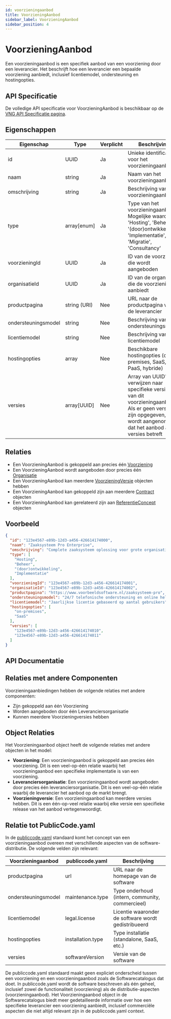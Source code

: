 ```yaml
---
id: voorzieningaanbod
title: VoorzieningAanbod
sidebar_label: VoorzieningAanbod
sidebar_position: 4
---
```


# VoorzieningAanbod

Een voorzieningaanbod is een specifiek aanbod van een voorziening door een leverancier. Het beschrijft hoe een leverancier een bepaalde voorziening aanbiedt, inclusief licentiemodel, ondersteuning en hostingopties.

## API Specificatie

De volledige API specificatie voor VoorzieningAanbod is beschikbaar op de [VNG API Specificatie pagina](https://vng-realisatie.github.io/Softwarecatalogus/api#tag/Software-Catalogus/operation/getVoorzieningaanbiedingen).

## Eigenschappen

| Eigenschap | Type | Verplicht | Beschrijving |
|------------|------|-----------|--------------|
| id | UUID | Ja | Unieke identificatie voor het voorzieningaanbod |
| naam | string | Ja | Naam van het voorzieningaanbod |
| omschrijving | string | Ja | Beschrijving van het voorzieningaanbod |
| type | array[enum] | Ja | Type van het voorzieningaanbod. Mogelijke waarden: 'Hosting', 'Beheer', '(door)ontwikkeling', 'Implementatie', 'Migratie', 'Consultancy' |
| voorzieningId | UUID | Ja | ID van de voorziening die wordt aangeboden |
| organisatieId | UUID | Ja | ID van de organisatie die de voorziening aanbiedt |
| productpagina | string (URI) | Nee | URL naar de productpagina van de leverancier |
| ondersteuningsmodel | string | Nee | Beschrijving van het ondersteuningsmodel |
| licentiemodel | string | Nee | Beschrijving van het licentiemodel |
| hostingopties | array | Nee | Beschikbare hostingopties (on-premises, SaaS, PaaS, hybride) |
| versies | array[UUID] | Nee | Array van UUID's die verwijzen naar specifieke versies van dit voorzieningaanbod. Als er geen versies zijn opgegeven, wordt aangenomen dat het aanbod alle versies betreft |

## Relaties

- Een VoorzieningAanbod is gekoppeld aan precies één [Voorziening](./voorziening)
- Een VoorzieningAanbod wordt aangeboden door precies één [Organisatie](./organisatie)
- Een VoorzieningAanbod kan meerdere [VoorzieningVersie](./voorzieningversie) objecten hebben
- Een VoorzieningAanbod kan gekoppeld zijn aan meerdere [Contract](./contract) objecten
- Een VoorzieningAanbod kan gerelateerd zijn aan [ReferentieConcept](./referentieconcept) objecten

## Voorbeeld

```json
{
  "id": "123e4567-e89b-12d3-a456-426614174000",
  "naam": "Zaaksysteem Pro Enterprise",
  "omschrijving": "Complete zaaksysteem oplossing voor grote organisaties",
  "type": [
    "Hosting",
    "Beheer",
    "(door)ontwikkeling",
    "Implementatie"
  ],
  "voorzieningId": "123e4567-e89b-12d3-a456-426614174001",
  "organisatieId": "123e4567-e89b-12d3-a456-426614174002", 
  "productpagina": "https://www.voorbeeldsoftware.nl/zaaksysteem-pro",
  "ondersteuningsmodel": "24/7 telefonische ondersteuning en online helpdesk",
  "licentiemodel": "Jaarlijkse licentie gebaseerd op aantal gebruikers",
  "hostingopties": [
    "on-premises",
    "SaaS"
  ],
  "versies": [
    "123e4567-e89b-12d3-a456-426614174010",
    "123e4567-e89b-12d3-a456-426614174011"
  ]
}
```

## API Documentatie


## Relaties met andere Componenten

Voorzieningaanbiedingen hebben de volgende relaties met andere componenten:

- Zijn gekoppeld aan één Voorziening
- Worden aangeboden door één Leveranciersorganisatie
- Kunnen meerdere Voorzieningversies hebben

## Object Relaties

Het Voorzieningaanbod object heeft de volgende relaties met andere objecten in het model:

- **Voorziening**: Een voorzieningaanbod is gekoppeld aan precies één voorziening. Dit is een veel-op-één relatie waarbij het voorzieningaanbod een specifieke implementatie is van een voorziening.
- **Leveranciersorganisatie**: Een voorzieningaanbod wordt aangeboden door precies één leveranciersorganisatie. Dit is een veel-op-één relatie waarbij de leverancier het aanbod op de markt brengt.
- **Voorzieningversie**: Een voorzieningaanbod kan meerdere versies hebben. Dit is een één-op-veel relatie waarbij elke versie een specifieke release van het aanbod vertegenwoordigt.

## Relatie tot PublicCode.yaml

In de [publiccode.yaml](https://github.com/publiccodeyml/publiccode.yaml) standaard komt het concept van een voorzieningaanbod overeen met verschillende aspecten van de software-distributie. De volgende velden zijn relevant:

| Voorzieningaanbod | publiccode.yaml | Beschrijving |
|-------------------|-----------------|--------------|
| productpagina | url | URL naar de homepage van de software |
| ondersteuningsmodel | maintenance.type | Type onderhoud (intern, community, commercieel) |
| licentiemodel | legal.license | Licentie waaronder de software wordt gedistribueerd |
| hostingopties | installation.type | Type installatie (standalone, SaaS, etc.) |
| versies | softwareVersion | Versie van de software |

De publiccode.yaml standaard maakt geen expliciet onderscheid tussen een voorziening en een voorzieningaanbod zoals de Softwarecatalogus dat doet. In publiccode.yaml wordt de software beschreven als één geheel, inclusief zowel de functionaliteit (voorziening) als de distributie-aspecten (voorzieningaanbod). Het Voorzieningaanbod object in de Softwarecatalogus biedt meer gedetailleerde informatie over hoe een specifieke leverancier een voorziening aanbiedt, inclusief commerciële aspecten die niet altijd relevant zijn in de publiccode.yaml context. 
